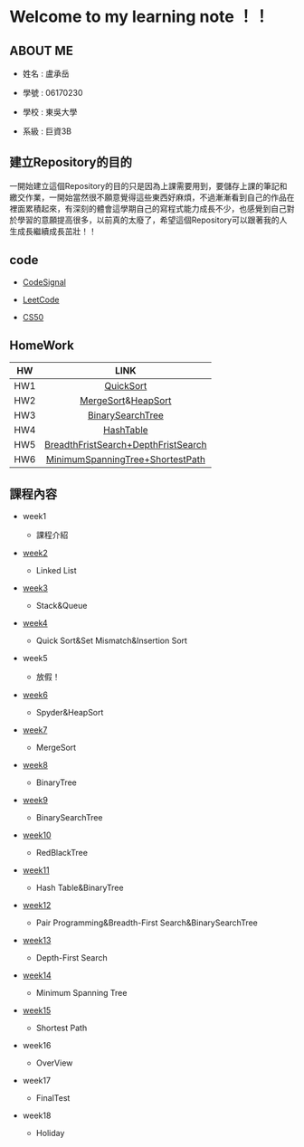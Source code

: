 Welcome to my learning note ！！
===

ABOUT ME
---

* 姓名 : 盧承岳

* 學號 : 06170230

* 學校 : 東吳大學

* 系級 : 巨資3B


建立Repository的目的
---

一開始建立這個Repository的目的只是因為上課需要用到，要儲存上課的筆記和繳交作業，一開始當然很不願意覺得這些東西好麻煩，不過漸漸看到自己的作品在裡面累積起來，有深刻的體會這學期自己的寫程式能力成長不少，也感覺到自己對於學習的意願提高很多，以前真的太廢了，希望這個Repository可以跟著我的人生成長繼續成長茁壯！！


code
---

* [CodeSignal](https://github.com/06170230/lulu/tree/master/Codesignal)

* [LeetCode](https://github.com/06170230/lulu/tree/master/Leetcode)

* [CS50](https://github.com/06170230/lulu/tree/master/CS50)

HomeWork
---

| HW        | LINK           | 
| :---: | :---: | 
| HW1 | [QuickSort](https://github.com/Teresakao0421/teresa/tree/master/HW1) |
| HW2 | [MergeSort](https://github.com/Teresakao0421/teresa/tree/master/merge%20sort)&[HeapSort](https://github.com/Teresakao0421/teresa/tree/master/heap%20sort)|
| HW3 | [BinarySearchTree](https://github.com/Teresakao0421/teresa/tree/master/HW3) | 
| HW4 | [HashTable](https://github.com/Teresakao0421/teresa/tree/master/HW4) |
| HW5 | [BreadthFristSearch+DepthFristSearch](https://github.com/Teresakao0421/teresa/tree/master/HW5) |
| HW6 | [MinimumSpanningTree+ShortestPath](https://github.com/Teresakao0421/teresa/tree/master/HW6) |


課程內容
---

* week1
  * 課程介紹

* [week2](https://github.com/06170230/lulu/tree/master/Linked%20list)
  * Linked List

* [week3](https://github.com/06170230/lulu/tree/master/Stack%26Queue)
  * Stack&Queue

* [week4](https://github.com/06170230/lulu/tree/master/HW1)
  * Quick Sort&Set Mismatch&Insertion Sort

* week5
  * 放假！

* [week6](https://github.com/06170230/lulu/tree/master/HW2)
  * Spyder&HeapSort

* [week7](https://github.com/06170230/lulu/tree/master/HW2)
  * MergeSort

* [week8](https://github.com/06170230/lulu/blob/master/%E6%AF%8F%E5%80%8B%E7%A6%AE%E6%8B%9C%E7%9A%84%E8%AA%B2%E7%A8%8B%E5%85%A7%E5%AE%B9/week8.md)
  * BinaryTree

* [week9](https://github.com/06170230/lulu/tree/master/HW3)
  * BinarySearchTree

* [week10](https://github.com/06170230/lulu/tree/master/RedBlackTree)
  * RedBlackTree

* [week11](https://github.com/06170230/lulu/tree/master/HW4)
  * Hash Table&BinaryTree

* [week12](https://github.com/06170230/lulu/tree/master/HW5)
  * Pair Programming&Breadth-First Search&BinarySearchTree

* [week13](https://github.com/06170230/lulu/tree/master/HW5)
  * Depth-First Search

* [week14](https://github.com/06170230/lulu/tree/master/Shortest%20Path)
  * Minimum Spanning Tree

* [week15](https://github.com/06170230/lulu/tree/master/Shortest%20Path)
  * Shortest Path

* week16 
  * OverView
  
* week17
  * FinalTest
  
* week18
  * Holiday
